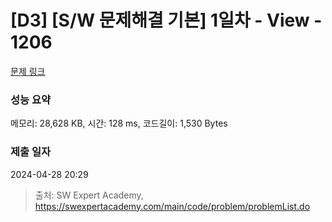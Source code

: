 # [D3] [S/W 문제해결 기본] 1일차 - View - 1206 

[문제 링크](https://swexpertacademy.com/main/code/problem/problemDetail.do?contestProbId=AV134DPqAA8CFAYh) 

### 성능 요약

메모리: 28,628 KB, 시간: 128 ms, 코드길이: 1,530 Bytes

### 제출 일자

2024-04-28 20:29



> 출처: SW Expert Academy, https://swexpertacademy.com/main/code/problem/problemList.do